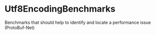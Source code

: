 # Utf8EncodingBenchmarks
Benchmarks that should help to identify and locate a performance issue (ProtoBuf-Net)
